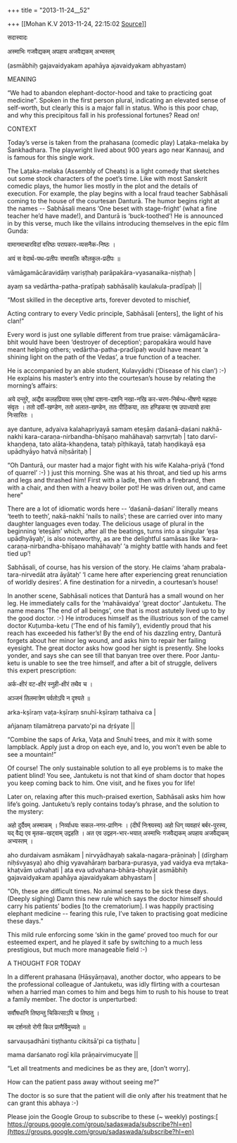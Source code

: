 +++
title = "2013-11-24__52"

+++
[[Mohan K.V	2013-11-24, 22:15:02 [Source](https://groups.google.com/g/sadaswada/c/dtWJjpPdkPQ)]]



सदास्वादः

  

अस्माभिः गजवैद्यकम् अपहाय अजवैद्यकम् अभ्यस्तम्

(asmābhiḥ gajavaidyakam apahāya ajavaidyakam abhyastam)

  

MEANING

  

“We had to abandon elephant-doctor-hood and take to practicing goat medicine”. Spoken in the first person plural, indicating an elevated sense of self-worth, but clearly this is a major fall in status. Who is this poor chap, and why this precipitous fall in his professional fortunes? Read on!

  

CONTEXT

  

Today’s verse is taken from the prahasana (comedic play) Laṭaka-melaka by Śankhadhara. The playwright lived about 900 years ago near Kannauj, and is famous for this single work.

  

The Laṭaka-melaka (Assembly of Cheats) is a light comedy that sketches out some stock characters of the poet’s time. Like with most Sanskrit comedic plays, the humor lies mostly in the plot and the details of execution. For example, the play begins with a local fraud teacher Sabhāsali coming to the house of the courtesan Danturā. The humor begins right at the names -- Sabhāsali means ‘One beset with stage-fright’ (what a fine teacher he’d have made!), and Danturā is ‘buck-toothed’! He is announced in by this verse, much like the villains introducing themselves in the epic film Gunda:

  

वामागमाचारविदां वरिष्ठः परापकार-व्यसनैक-निष्ठः ।

अयं स वेदार्थ-पथ-प्रतीपः सभासलिः कौलकुल-प्रदीपः ॥

vāmāgamācāravidāṃ variṣṭhaḥ parāpakāra-vyasanaika-niṣṭhaḥ \|

ayaṃ sa vedārtha-patha-pratīpaḥ sabhāsaliḥ kaulakula-pradīpaḥ \|\|

  

“Most skilled in the deceptive arts, forever devoted to mischief,

Acting contrary to every Vedic principle, Sabhāsali \[enters\], the light of his clan!”

  

Every word is just one syllable different from true praise: vāmāgamācāra-bhit would have been ‘destroyer of deception’; paropakāra would have meant helping others; vedārtha-patha-pradīpaḥ would have meant ‘a shining light on the path of the Vedas’, a true function of a teacher.

  

He is accompanied by an able student, Kulavyādhi (‘Disease of his clan’) :-) He explains his master’s entry into the courtesan’s house by relating the morning’s affairs:

  

अये दन्तुरे, अद्यैव कलहप्रियया समम् एतेषां दशना-दशनि नखा-नखि कर-चरण-निर्बन्ध-भीषणो महाहवः संवृतः । ततो दर्वी-खण्डेण, ततो अलात-खण्डेन, ततः पीठिकया, ततः हण्डिकया एष उपाध्यायो हत्वा निःसारितः ।

aye danture, adyaiva kalahapriyayā samam eteṣāṃ daśanā-daśani nakhā-nakhi kara-caraṇa-nirbandha-bhīṣaṇo mahāhavaḥ saṃvṛtaḥ \| tato darvī-khaṇḍeṇa, tato alāta-khaṇḍena, tataḥ pīṭhikayā, tataḥ haṇḍikayā eṣa upādhyāyo hatvā niḥsāritaḥ \|

  

“Oh Danturā, our master had a major fight with his wife Kalaha-priyā (‘fond of quarrel’ :-) ) just this morning. She was at his throat, and tied up his arms and legs and thrashed him! First with a ladle, then with a firebrand, then with a chair, and then with a heavy boiler pot! He was driven out, and came here”

  

There are a lot of idiomatic words here -- ‘daśanā-daśani’ literally means ‘teeth to teeth’, nakā-nakhī ‘nails to nails’; these are carried over into many daughter languages even today. The delicious usage of plural in the beginning ‘eteṣāṃ’ which, after all the beatings, turns into a singular ‘eṣa upādhyāyaḥ’, is also noteworthy, as are the delightful samāsas like ‘kara-caraṇa-nirbandha-bhīṣaṇo mahāhavaḥ’ ‘a mighty battle with hands and feet tied up’!

  

Sabhāsali, of course, has his version of the story. He claims ‘ahaṃ prabala-tara-nirvedāt atra āyātaḥ’ ‘I came here after experiencing great renunciation of worldly desires’. A fine destination for a nirvedin, a courtesan’s house!

  

In another scene, Sabhāsali notices that Danturā has a small wound on her leg. He immediately calls for the ‘mahāvaidya’ ‘great doctor’ Jantuketu. The name means ‘The end of all beings’, one that is most astutely lived up to by the good doctor. :-) He introduces himself as the illustrious son of the camel doctor Kuṭumba-ketu (‘The end of his family’), evidently proud that his reach has exceeded his father’s! By the end of his dazzling entry, Danturā forgets about her minor leg wound, and asks him to repair her failing eyesight. The great doctor asks how good her sight is presently. She looks yonder, and says she can see till that banyan tree over there. Poor Jantu-ketu is unable to see the tree himself, and after a bit of struggle, delivers this expert prescription:

  

अर्क-क्षीरं वट-क्षीरं स्नुही-क्षीरं तथैव च ।

अञ्जनं तिलमात्रेण पर्वतोऽपि न दृश्यते ॥

arka-kṣīraṃ vaṭa-kṣīraṃ snuhī-kṣīraṃ tathaiva ca \|

añjanaṃ tilamātreṇa parvato'pi na dṛśyate \|\|

  

“Combine the saps of Arka, Vaṭa and Snuhī trees, and mix it with some lampblack. Apply just a drop on each eye, and lo, you won’t even be able to see a mountain!”

  

Of course! The only sustainable solution to all eye problems is to make the patient blind! You see, Jantuketu is not that kind of sham doctor that hopes you keep coming back to him. One visit, and he fixes you for life!

  

Later on, relaxing after this much-praised exertion, Sabhāsali asks him how life’s going. Jantuketu’s reply contains today’s phrase, and the solution to the mystery:

  

अहो दुर्दैवम् अस्माकम् । निर्व्याधयः सकल-नगर-प्राणिनः । (दीर्घं निःश्व्यस्य) अहो धिग् व्यवहारं बर्बर-पुरस्य, यद् वैद्य एव मृतक-खट्वाम् उद्वहति । अत एव उद्वहन-भार-भयात् अस्माभिः गजवैद्यकम् अपहाय अजवैद्यकम् अभ्यस्तम् ।

aho durdaivam asmākam \| nirvyādhayaḥ sakala-nagara-prāṇinaḥ \| (dīrghaṃ niḥśvyasya) aho dhig vyavahāraṃ barbara-purasya, yad vaidya eva mṛtaka-khaṭvām udvahati \| ata eva udvahana-bhāra-bhayāt asmābhiḥ gajavaidyakam apahāya ajavaidyakam abhyastam \|

  

“Oh, these are difficult times. No animal seems to be sick these days. (Deeply sighing) Damn this new rule which says the doctor himself should carry his patients’ bodies \[to the crematorium\]. I was happily practising elephant medicine -- fearing this rule, I’ve taken to practising goat medicine these days.”

  

This mild rule enforcing some ‘skin in the game’ proved too much for our esteemed expert, and he played it safe by switching to a much less prestigious, but much more manageable field :-)

  

A THOUGHT FOR TODAY

  

In a different prahasana (Hāsyārṇava), another doctor, who appears to be the professional colleague of Jantuketu, was idly flirting with a courtesan when a harried man comes to him and begs him to rush to his house to treat a family member. The doctor is unperturbed:

  

सर्वौषधानि तिष्ठन्तु चिकित्साऽपि च तिष्ठतु ।

मम दर्शनतो रोगी किल प्राणैर्विमुच्यते ॥

sarvauṣadhāni tiṣṭhantu cikitsā'pi ca tiṣṭhatu \|

mama darśanato rogī kila prāṇairvimucyate \|\|

  

“Let all treatments and medicines be as they are, \[don’t worry\].

How can the patient pass away without seeing me?”

  

The doctor is so sure that the patient will die only after his treatment that he can grant this abhaya :-)

Please join the Google Group to subscribe to these (\~ weekly) postings:[ https://groups.google.com/group/sadaswada/subscribe?hl=en](https://groups.google.com/group/sadaswada/subscribe?hl=en)  

